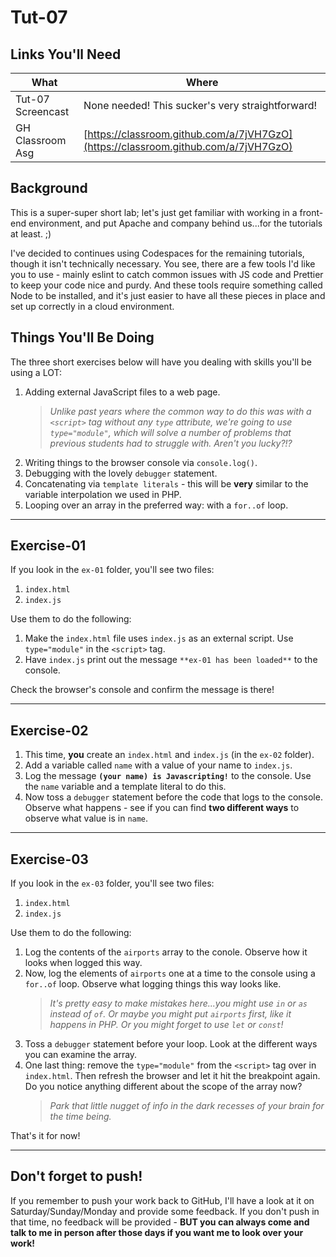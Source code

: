 # Tut-07

## Links You'll Need

| What              | Where                                                                              |
| ----------------- | ---------------------------------------------------------------------------------- |
| Tut-07 Screencast | None needed! This sucker's very straightforward!                                   |
| GH Classroom Asg  | [https://classroom.github.com/a/7jVH7GzO](https://classroom.github.com/a/7jVH7GzO) |

## Background

This is a super-super short lab; let's just get familiar with working in a front-end environment, and put Apache and company behind us...for the tutorials at least. ;)

I've decided to continues using Codespaces for the remaining tutorials, though it isn't technically necessary. You see, there are a few tools I'd like you to use - mainly eslint to catch common issues with JS code and Prettier to keep your code nice and purdy. And these tools require something called Node to be installed, and it's just easier to have all these pieces in place and set up correctly in a cloud environment.

## Things You'll Be Doing

The three short exercises below will have you dealing with skills you'll be using a LOT:

1. Adding external JavaScript files to a web page. 
   > _Unlike past years where the common way to do this was with a `<script>` tag without any `type` attribute, we're going to use `type="module"`, which will solve a number of problems that previous students had to struggle with. Aren't you lucky?!?_
2. Writing things to the browser console via `console.log()`.
3. Debugging with the lovely `debugger` statement.
4. Concatenating via `template literals` - this will be **very** similar to the variable interpolation we used in PHP.
5. Looping over an array in the preferred way: with a `for..of` loop.

---

## Exercise-01

If you look in the `ex-01` folder, you'll see two files: 
1. `index.html`
2. `index.js`

Use them to do the following: 

1. Make the `index.html` file uses `index.js` as an external script. Use `type="module"` in the `<script>` tag.
2. Have `index.js` print out the message `**ex-01 has been loaded**` to the console.

Check the browser's console and confirm the message is there!

---

## Exercise-02

1. This time, **you** create an `index.html` and `index.js` (in the `ex-02` folder).
2. Add a variable called `name` with a value of your name to `index.js`.
3. Log the message **`(your name) is Javascripting!`** to the console. Use the `name` variable and a template literal to do this.
4. Now toss a `debugger` statement before the code that logs to the console. Observe what happens - see if you can find **two different ways** to observe what value is in `name`.

---

## Exercise-03

If you look in the `ex-03` folder, you'll see two files: 
1. `index.html`
2. `index.js`

Use them to do the following:

1. Log the contents of the `airports` array to the conole. Observe how it looks when logged this way.
2. Now, log the elements of `airports` one at a time to the console using a `for..of` loop. Observe what logging things this way looks like.
   > _It's pretty easy to make mistakes here...you might use `in` or `as` instead of `of`. Or maybe you might put `airports` first, like it happens in PHP. Or you might forget to use `let` or `const`!_
3. Toss a `debugger` statement before your loop. Look at the different ways you can examine the array. 
4. One last thing: remove the `type="module"` from the `<script>` tag over in `index.html`. Then refresh the browser and let it hit the breakpoint again. Do you notice anything different about the scope of the array now?
    > _Park that little nugget of info in the dark recesses of your brain for the time being._

That's it for now!

---

## Don't forget to push!

If you remember to push your work back to GitHub, I'll have a look at it on Saturday/Sunday/Monday and provide some feedback. If you don't push in that time, no feedback will be provided - **BUT you can always come and talk to me in person after those days if you want me to look over your work!**
